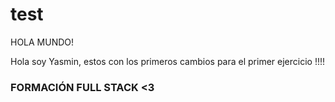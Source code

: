 # test

HOLA MUNDO!

Hola soy Yasmin, estos con los primeros cambios para el primer ejercicio !!!! 
### FORMACIÓN FULL STACK <3
